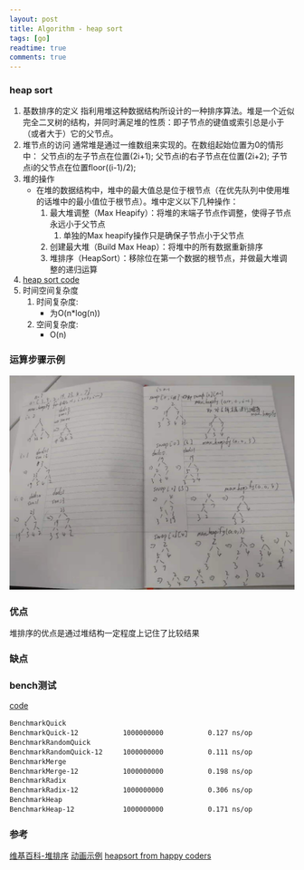 ```yaml
---
layout: post
title: Algorithm - heap sort
tags: [go]
readtime: true
comments: true
---
```


### heap sort
1. 基数排序的定义 指利用堆这种数据结构所设计的一种排序算法。堆是一个近似完全二叉树的结构，并同时满足堆的性质：即子节点的键值或索引总是小于（或者大于）它的父节点。
2. 堆节点的访问
    通常堆是通过一维数组来实现的。在数组起始位置为0的情形中：
    父节点i的左子节点在位置(2i+1);
    父节点i的右子节点在位置(2i+2);
    子节点i的父节点在位置floor((i-1)/2);
3. 堆的操作
    * 在堆的数据结构中，堆中的最大值总是位于根节点（在优先队列中使用堆的话堆中的最小值位于根节点）。堆中定义以下几种操作：
        1. 最大堆调整（Max Heapify）：将堆的末端子节点作调整，使得子节点永远小于父节点
            1. 单独的Max heapify操作只是确保子节点小于父节点
        2. 创建最大堆（Build Max Heap）：将堆中的所有数据重新排序
        3. 堆排序（HeapSort）：移除位在第一个数据的根节点，并做最大堆调整的递归运算
3. [heap sort code](../algorithm/sort/sort_test.go)
4. 时间空间复杂度
    1. 时间复杂度:
        * 为O(n*log(n)) 
    2. 空间复杂度: 
        * O(n)

### 运算步骤示例
![](../assets/img/heap_sort.jpeg)

### 优点
堆排序的优点是通过堆结构一定程度上记住了比较结果

### 缺点


### bench测试
[code](../algorithm/sort/sort_test.go)

```sh
BenchmarkQuick
BenchmarkQuick-12          	1000000000	         0.127 ns/op
BenchmarkRandomQuick
BenchmarkRandomQuick-12    	1000000000	         0.111 ns/op
BenchmarkMerge
BenchmarkMerge-12          	1000000000	         0.198 ns/op
BenchmarkRadix
BenchmarkRadix-12          	1000000000	         0.306 ns/op
BenchmarkHeap
BenchmarkHeap-12           	1000000000	         0.171 ns/op
```

### 参考
[维基百科-堆排序](https://zh.wikipedia.org/wiki/%E5%A0%86%E6%8E%92%E5%BA%8F)
[动画示例](https://visualgo.net/en/heap)
[heapsort from happy coders](https://www.happycoders.eu/algorithms/heapsort/)